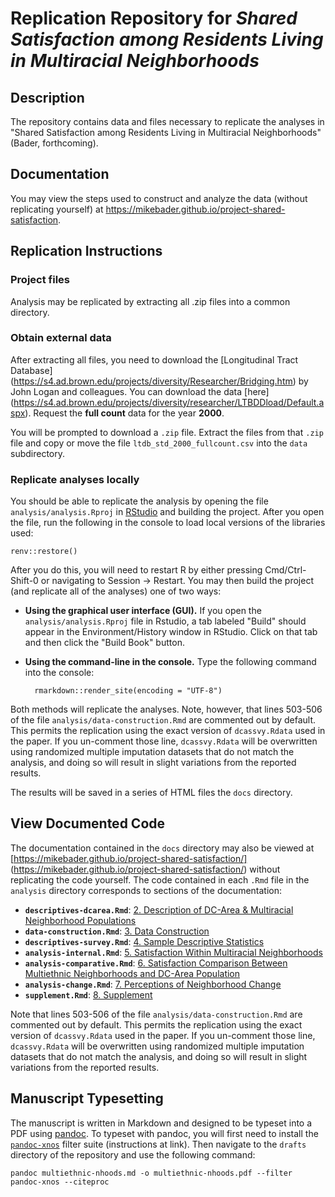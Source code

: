 # Replication Repository for *Shared Satisfaction among Residents Living in Multiracial Neighborhoods*

## Description

The repository contains data and files necessary to replicate the analyses
in "Shared Satisfaction among Residents Living in Multiracial Neighborhoods"
(Bader, forthcoming). 

## Documentation

You may view the steps used to construct and analyze the data
(without replicating yourself) at
https://mikebader.github.io/project-shared-satisfaction.

## Replication Instructions

### Project files

Analysis may be replicated by extracting all .zip files into a common
directory. 

### Obtain external data

After extracting all files, you need to download the [Longitudinal Tract
Database]
(https://s4.ad.brown.edu/projects/diversity/Researcher/Bridging.htm) by John
Logan and colleagues. You can download the data [here]
(https://s4.ad.brown.edu/projects/diversity/researcher/LTBDDload/Default.aspx).
Request the **full count** data for the year **2000**. 

You will be prompted to download a `.zip` file. Extract the files from that
`.zip` file and copy or move the file `ltdb_std_2000_fullcount.csv` into the
`data` subdirectory. 

### Replicate analyses locally

You should be able to replicate the analysis by opening the file
`analysis/analysis.Rproj` in [RStudio](https://www.rstudio.com/) and building
the project. After you open the file, run the following in the console to
load local versions of the libraries used:

    renv::restore()

After you do this, you will need to restart R by either pressing
Cmd/Ctrl-Shift-0 or navigating to  Session -> Restart. You may then build the
project (and replicate all of the analyses) one of two ways:

* **Using the graphical user interface (GUI).** If you open the
    `analysis/analysis.Rproj` file in Rstudio, a tab labeled "Build" should
    appear in the Environment/History window in RStudio. Click on that tab
    and then click the "Build Book" button. 
* **Using the command-line in the console.** Type the following command into
    the console:

        rmarkdown::render_site(encoding = "UTF-8")

Both methods will replicate the analyses. Note, however, that lines 503-506 of
the file `analysis/data-construction.Rmd` are commented out by default. This
permits the replication using the exact version of `dcassvy.Rdata` used in
the paper. If you un-comment those line, `dcassvy.Rdata` will be overwritten
using randomized multiple imputation datasets that do not match the analysis,
and doing so will result in slight variations from the reported results. 

The results will be saved in a series of HTML files the `docs` directory. 

## View Documented Code

The documentation contained in the `docs` directory may  also be viewed at
[https://mikebader.github.io/project-shared-satisfaction/]
(https://mikebader.github.io/project-shared-satisfaction/) without
replicating the code yourself. The code contained in each `.Rmd` file in the
`analysis` directory corresponds to sections of the documentation:

* **`descriptives-dcarea.Rmd`**:  [2. Description of DC-Area & Multiracial 
                                  Neighborhood Populations][dcarea]
* **`data-construction.Rmd`**:    [3. Data Construction][construction]
* **`descriptives-survey.Rmd`**:  [4. Sample Descriptive Statistics][dcas]
* **`analysis-internal.Rmd`**:    [5. Satisfaction Within Multiracial 
                                   Neighborhoods][wn]
* **`analysis-comparative.Rmd`**: [6. Satisfaction Comparison Between
                                   Multiethnic Neighborhoods and DC-Area 
                                   Population][bn]
* **`analysis-change.Rmd`**:      [7. Perceptions of Neighborhood 
                                   Change][change]
* **`supplement.Rmd`**:           [8. Supplement][supplement]

[dcarea]: https://mikebader.github.io/project-shared-satisfaction/description-of-dc-area-multiracial-neighborhood-populations.html
[construction]: https://mikebader.github.io/project-shared-satisfaction/data-construction.html
[dcas]: https://mikebader.github.io/project-shared-satisfaction/sample-descriptive-statistics.html#sample-descriptive-statistics
[wn]: https://mikebader.github.io/project-shared-satisfaction/satisfaction-within-multiracial-neighborhoods.html
[bn]: https://mikebader.github.io/project-shared-satisfaction/satisfaction-comparison-between-multiethnic-neighborhoods-and-dc-area-population.html
[change]: https://mikebader.github.io/project-shared-satisfaction/perceptions-of-neighborhood-change.html
[supplement]: https://mikebader.github.io/project-shared-satisfaction/supplement.html

Note that lines 503-506 of the file `analysis/data-construction.Rmd` are
commented out by default. This permits the replication using the exact
version of `dcassvy.Rdata` used in the paper. If you un-comment those line,
`dcassvy.Rdata` will be overwritten using randomized multiple imputation
datasets that do not match the analysis, and doing so will result in slight
variations from the reported results. 

## Manuscript Typesetting

The manuscript is written in Markdown and designed to be typeset into a PDF
using [pandoc](https://pandoc.org/). To typeset with pandoc, you will first
need to install the [`pandoc-xnos`](https://github.com/tomduck/pandoc-xnos#installation) filter suite
(instructions at link). Then navigate to the `drafts` directory of the
repository and use the following command:

    pandoc multiethnic-nhoods.md -o multiethnic-nhoods.pdf --filter pandoc-xnos --citeproc

